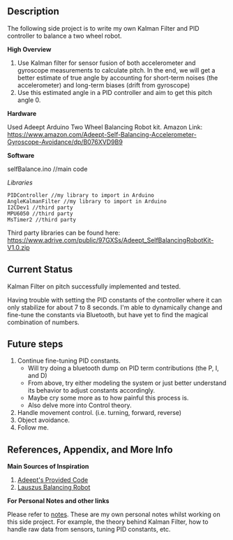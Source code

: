 
## Description 

The following side project is to write my own Kalman Filter and PID controller to balance a two wheel robot. 

**High Overview**
1. Use Kalman filter for sensor fusion of both accelerometer and gyroscope measurements to calculate pitch. In the end, we will get a better estimate of true angle by accounting for short-term noises (the accelerometer) and long-term biases (drift from gyroscope)
2. Use this estimated angle in a PID controller and aim to get this pitch angle 0. 

**Hardware**

Used Adeept Arduino Two Wheel Balancing Robot kit. 
Amazon Link: https://www.amazon.com/Adeept-Self-Balancing-Accelerometer-Gyroscope-Avoidance/dp/B076XVD9B9

**Software**

selfBalance.ino //main code 

_Libraries_

    PIDController //my library to import in Arduino   
    AngleKalmanFilter //my library to import in Arduino 
    I2CDev1 //third party     
    MPU6050 //third party
    MsTimer2 //third party 

Third party libraries can be found here: 
https://www.adrive.com/public/97GXSs/Adeept_SelfBalancingRobotKit-V1.0.zip

## Current Status
Kalman Filter on pitch successfully implemented and tested. 

Having trouble with setting the PID constants of the controller where it can only stabilize for about 7 to 8 seconds. I'm able to dynamically change and fine-tune the constants via Bluetooth, but have yet to find the magical combination of numbers. 


## Future steps
1. Continue fine-tuning PID constants.
    - Will try doing a bluetooth dump on PID term contributions (the P, I, and D)
    - From above, try either modeling the system or just better understand its behavior to adjust constants accordingly. 
    - Maybe cry some more as to how painful this process is. 
    - Also delve more into Control theory. 
2. Handle movement control. (i.e. turning, forward, reverse)
3. Object avoidance. 
4. Follow me. 

## References, Appendix, and More Info

**Main Sources of Inspiration**
1. [Adeept's Provided Code](https://www.adrive.com/public/97GXSs)
2. [Lauszus Balancing Robot](https://github.com/TKJElectronics/BalancingRobotArduino)

**For Personal Notes and other links**

Please refer to [notes](../NOTES). These are my own personal notes whilst working on this side project. For example, the theory behind Kalman Filter, how to handle raw data from sensors, tuning PID constants, etc. 
